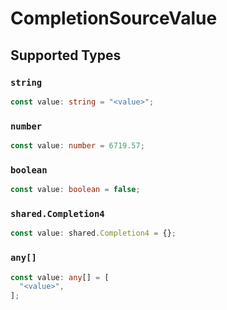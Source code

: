 # CompletionSourceValue


## Supported Types

### `string`

```typescript
const value: string = "<value>";
```

### `number`

```typescript
const value: number = 6719.57;
```

### `boolean`

```typescript
const value: boolean = false;
```

### `shared.Completion4`

```typescript
const value: shared.Completion4 = {};
```

### `any[]`

```typescript
const value: any[] = [
  "<value>",
];
```

